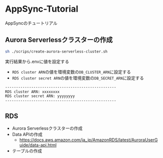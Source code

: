# AppSync-Tutorial
AppSyncのチュートリアル

## Aurora Serverlessクラスターの作成
```bash
sh ./scrips/create-aurora-serverless-cluster.sh
```

実行結果から.envに値を設定する
- `RDS cluster ARN`の値を環境変数の`DB_CLUSTER_ARN`に設定する
- `RDS cluster secret ARN`の値を環境変数の`DB_SECRET_ARN`に設定する

```bash
---------------------------------------------------
RDS cluster ARN: xxxxxxxx
RDS cluster secret ARN: yyyyyyyy
---------------------------------------------------
```

## RDS
- Aurora Serverlessクラスターの作成
- Data APIの作成
  - https://docs.aws.amazon.com/ja_jp/AmazonRDS/latest/AuroraUserGuide/data-api.html 
- テーブルの作成
